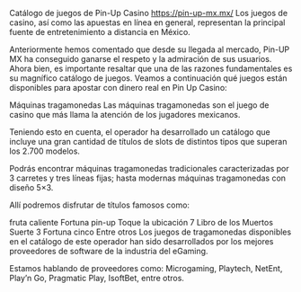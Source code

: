 Catálogo de juegos de Pin-Up Casino https://pin-up-mx.mx/
Los juegos de casino, así como las apuestas en línea en general, representan la principal fuente de entretenimiento a distancia en México.


Anteriormente hemos comentado que desde su llegada al mercado, Pin-UP MX ha conseguido ganarse el respeto y la admiración de sus usuarios. Ahora bien, es importante resaltar que una de las razones fundamentales es su magnífico catálogo de juegos.
Veamos a continuación qué juegos están disponibles para apostar con dinero real en Pin Up Casino:

Máquinas tragamonedas
Las máquinas tragamonedas son el juego de casino que más llama la atención de los jugadores mexicanos.

Teniendo esto en cuenta, el operador ha desarrollado un catálogo que incluye una gran cantidad de títulos de slots de distintos tipos que superan los 2.700 modelos.

Podrás encontrar máquinas tragamonedas tradicionales caracterizadas por 3 carretes y tres líneas fijas; hasta modernas máquinas tragamonedas con diseño 5×3.

Allí podremos disfrutar de títulos famosos como:

fruta caliente
Fortuna pin-up
Toque la ubicación 7
Libro de los Muertos
Suerte 3
Fortuna cinco
Entre otros
Los juegos de tragamonedas disponibles en el catálogo de este operador han sido desarrollados por los mejores proveedores de software de la industria del eGaming.

Estamos hablando de proveedores como: Microgaming, Playtech, NetEnt, Play’n Go, Pragmatic Play, IsoftBet, entre otros.
